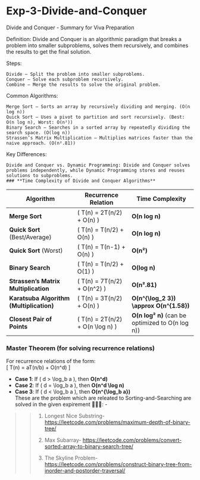 # Exp-3-Divide-and-Conquer
Divide and Conquer - Summary for Viva Preparation

Definition:
Divide and Conquer is an algorithmic paradigm that breaks a problem into smaller subproblems, solves them recursively, and combines the results to get the final solution.

Steps:

    Divide – Split the problem into smaller subproblems.
    Conquer – Solve each subproblem recursively.
    Combine – Merge the results to solve the original problem.

Common Algorithms:

    Merge Sort – Sorts an array by recursively dividing and merging. (O(n log n))
    Quick Sort – Uses a pivot to partition and sort recursively. (Best: O(n log n), Worst: O(n²))
    Binary Search – Searches in a sorted array by repeatedly dividing the search space. (O(log n))
    Strassen’s Matrix Multiplication – Multiplies matrices faster than the naive approach. (O(n².81))

Key Differences:

    Divide and Conquer vs. Dynamic Programming: Divide and Conquer solves problems independently, while Dynamic Programming stores and reuses solutions to subproblems.
    ### **Time Complexity of Divide and Conquer Algorithms**  

| **Algorithm**                   | **Recurrence Relation**        | **Time Complexity**         |
|----------------------------------|--------------------------------|-----------------------------|
| **Merge Sort**                   | \( T(n) = 2T(n/2) + O(n) \)    | **O(n log n)**             |
| **Quick Sort** (Best/Average)     | \( T(n) = T(n/2) + O(n) \)     | **O(n log n)**             |
| **Quick Sort** (Worst)            | \( T(n) = T(n-1) + O(n) \)     | **O(n²)**                  |
| **Binary Search**                 | \( T(n) = T(n/2) + O(1) \)     | **O(log n)**               |
| **Strassen’s Matrix Multiplication** | \( T(n) = 7T(n/2) + O(n^2) \) | **O(n².81)**               |
| **Karatsuba Algorithm (Multiplication)** | \( T(n) = 3T(n/2) + O(n) \) | **O(n^{\log_2 3}) \approx O(n^{1.58})** |
| **Closest Pair of Points**        | \( T(n) = 2T(n/2) + O(n \log n) \) | **O(n log² n)** (can be optimized to O(n log n)) |

### **Master Theorem (for solving recurrence relations)**
For recurrence relations of the form:  
\[
T(n) = aT(n/b) + O(n^d)
\]
- **Case 1**: If \( d > \log_b a \), then **O(n^d)**  
- **Case 2**: If \( d = \log_b a \), then **O(n^d \log n)**  
- **Case 3**: If \( d < \log_b a \), then **O(n^{\log_b a})**  
These are the problem which are releated to Sorting-and-Searching are solved in the given expirement 🚀🚀🚀: -
>> 1. Longest Nice Substring- https://leetcode.com/problems/maximum-depth-of-binary-tree/
>>    
>> 2. Max Subarray- https://leetcode.com/problems/convert-sorted-array-to-binary-search-tree/
>> 
>> 3. The Skyline Problem- https://leetcode.com/problems/construct-binary-tree-from-inorder-and-postorder-traversal/
>>    
